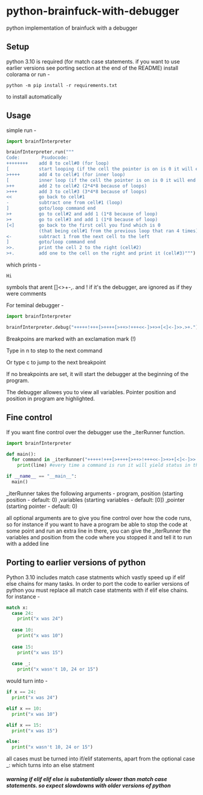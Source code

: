 # python-brainfuck-with-debugger
python implementation of brainfuck with a debugger

## Setup
python 3.10 is required (for match case statements. if you want to use earlier versions see porting section at the end of the README)
install colorama or run -
```
python -m pip install -r requirements.txt
```
to install automatically

## Usage
simple run - 
```python
import brainfInterpreter

brainfInterpreter.run("""
Code:        Psudocode:
++++++++    add 8 to cell#0 (for loop)
[           start looping (if the cell the pointer is on is 0 it will end the loop)
>++++       add 4 to cell#1 (for inner loop)
[           inner loop (if the cell the pointer is on is 0 it will end the loop)
>++         add 2 to cell#2 (2*4*8 because of loops)
>+++        add 3 to cell#3 (3*4*8 because of loops)
<<          go back to cell#1
-           subtract one from cell#1 (loop)
]           goto/loop command end
>+          go to cell#2 and add 1 (1*8 because of loop)
>+          go to cell#3 and add 1 (1*8 because of loop)
[<]         go back to the first cell you find which is 0
            (that being cell#1 from the previous loop that ran 4 times)
<-          subtract 1 from the next cell to the left
]           goto/loop command end
>>.         print the cell 2 to the right (cell#2)
>+.         add one to the cell on the right and print it (cell#3)""")
```
which prints - 
```
Hi
```
symbols that arent []<>+-,. and ! if it's the debugger, are ignored as if they were comments


For teminal debugger - 

```python
import brainfInterpreter

brainfInterpreter.debug("+++++!+++[>++++[>++>!+++<<-]>+>+[<]<-]>>.>+.")
```
Breakpoins are marked with an exclamation mark (!)

Type in n to step to the next command

Or type c to jump to the next breakpoint

If no breakpoints are set, it will start the debugger at the beginning of the program.

The debugger allowes you to view all variables. Pointer position and position in program are highlighted.


## Fine control
If you want fine control over the debugger use the _iterRunner function.
```python
import brainfInterpreter

def main():
  for command in _iterRunner("+++++!+++[>++++[>++>!+++<<-]>+>+[<]<-]>>.>+."):
    print(line) #every time a command is run it will yield status in the following format - (position, variables, pointer_position)

if __name__ == "__main__":
  main()
```
_iterRunner takes the following arguments - program, position (starting position - default: 0) ,variables (starting variables - default: [0]) ,pointer (starting pointer - default: 0)

all optional arguments are to give you fine control over how the code runs, so for instance if you want to have a program be able to stop the code at some point and run an extra line in there, you can give the _iterRunner the variables and position from the code where you stopped it and tell it to run with a added line


## Porting to earlier versions of python
Python 3.10 includes match case statments which vastly speed up if elif else chains for many tasks. In order to port the code to earlier versions of python you must replace all match case statments with if elif else chains.
for instance - 
```python
match x:
  case 24:
    print("x was 24")
  
  case 10:
    print("x was 10")
  
  case 15:
    print("x was 15")
  
  case _:
    print("x wasn't 10, 24 or 15")
```
would turn into - 
```python
if x == 24:
  print("x was 24")

elif x == 10:
  print("x was 10")

elif x == 15:
  print("x was 15")

else:
  print("x wasn't 10, 24 or 15")
```
all cases must be turned into if/elif statements, apart from the optional case _: which turns into an else statment

##### warning if elif elif else is substantially slower than match case statements. so expect slowdowns with older versions of python
